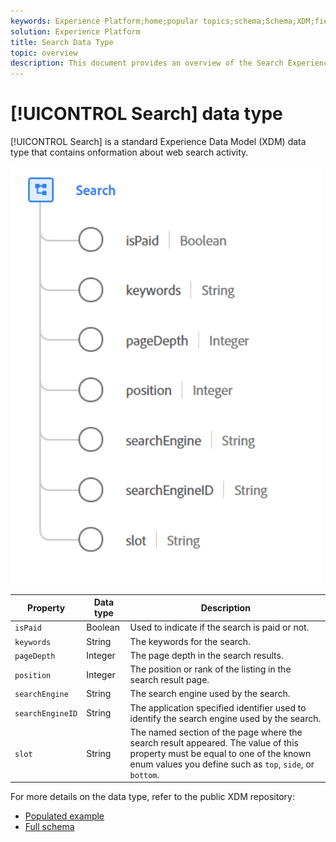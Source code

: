 ```yaml
---
keywords: Experience Platform;home;popular topics;schema;Schema;XDM;fields;schemas;Schemas;search;datatype;data-type;data type;
solution: Experience Platform
title: Search Data Type
topic: overview
description: This document provides an overview of the Search Experience Data Model (XDM) data type.
---
```


# [!UICONTROL Search] data type

[!UICONTROL Search] is a standard Experience Data Model (XDM) data type that contains onformation about web search activity.

<img src='../images/data-types/search.PNG' width=500 /><br />

| Property | Data type | Description |
| --- | --- | --- |
| `isPaid` | Boolean | Used to indicate if the search is paid or not. |
| `keywords` | String | The keywords for the search. |
| `pageDepth` | Integer | The page depth in the search results. |
| `position` | Integer | The position or rank of the listing in the search result page. |
| `searchEngine` | String | The search engine used by the search. |
| `searchEngineID` | String | The application specified identifier used to identify the search engine used by the search. |
| `slot` | String | The named section of the page where the search result appeared. The value of this property must be equal to one of the known enum values you define such as `top`, `side`, or `bottom`.

For more details on the data type, refer to the public XDM repository:

* [Populated example](https://github.com/adobe/xdm/blob/master/components/datatypes/search.example.1.json)
* [Full schema](https://github.com/adobe/xdm/blob/master/components/datatypes/search.schema.json)